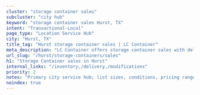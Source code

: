 ```yaml
---
cluster: "storage container sales"
subcluster: "city hub"
keyword: "storage container sales Hurst, TX"
intent: "Transactional-Local"
page_type: "Location Service Hub"
city: "Hurst, TX"
title_tag: "Hurst storage container sales | LC Container"
meta_description: "LC Container offers storage container sales with delivery in Hurst, TX. Local. Fast quotes. Since 2003."
url_slug: "/hurst/storage-containers/sales"
h1: "Storage Container sales in Hurst"
internal_links: "/inventory,/delivery,/modifications"
priority: 2
notes: "Primary city service hub; list sizes, conditions, pricing ranges, photos, testimonials."
noindex: true
---
```


<!-- TODO: Add unique city/inventory copy, images, and internal links here. -->
